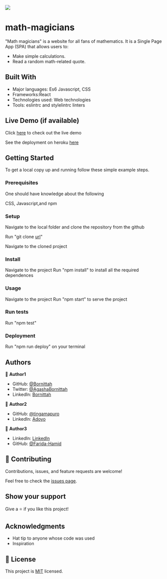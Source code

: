 ![](https://img.shields.io/badge/Microverse-blueviolet)

# math-magicians
"Math magicians" is a website for all fans of mathematics. It is a Single Page App (SPA) that allows users to:
- Make simple calculations.
- Read a random math-related quote.

## Built With

- Major languages: Es6 Javascript, CSS
- Frameworks:React
- Technologies used: Web technologies
- Tools: eslintrc and stylelintrc linters

## Live Demo (if available)

Click [here](https://math-magician1.netlify.app/) to check out the live demo

See the deployment on heroku [here](https://math-magicians-application.herokuapp.com/)


## Getting Started

To get a local copy up and running follow these simple example steps.

### Prerequisites
One should have knowledge about the following

CSS, Javascript,and npm

### Setup
Navigate to the local folder and clone the repository from the github

Run "git clone [url](https://github.com/Bornittah/math-magicians.git)"

Navigate to the cloned project
### Install
Navigate to the project
Run "npm install" to install all the required dependences
### Usage
Navigate to the project
Run "npm start" to serve the project
### Run tests
Run "npm test"
### Deployment
Run "npm run deploy" on your terminal

## Authors

👤 **Author1**

- GitHub: [@Bornittah](https://github.com/Bornittah)
- Twitter: [@AgashaBornittah](https://twitter.com/AgashaBornittah)
- LinkedIn: [Bornittah](www.linkedin.com/in/agasha-bornittah)

👤 **Author2**

- GitHub: [@tingamapuro](https://github.com/tingamapuro04)
- LinkedIn: [Adoyo](https://www.linkedin.com/in/adoyo-alphonce-3362a4173/)

👤 **Author3**

- LinkedIn: [LinkedIn](https://linkedin.com/in/farida-hamid)
- GitHub: [@Farida-Hamid](https://github.com/Farida-Hamid)


## 🤝 Contributing

Contributions, issues, and feature requests are welcome!

Feel free to check the [issues page](https://github.com/Bornittah/math-magicians/issues).

## Show your support

Give a ⭐️ if you like this project!

## Acknowledgments

- Hat tip to anyone whose code was used
- Inspiration

## 📝 License

This project is [MIT](./MIT.md) licensed.

